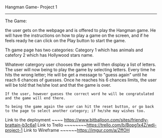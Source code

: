 Hangman Game- Project 1 

---------------------------
The Game:

the user gets on the webpage and is offered to play the Hangman game. He will have the instructions on how to play a game on the screen, and if he feels ready he can click on the Play button to start the game.

Th game page has two categories:
 Category 1 which has animals and
  catefory 2 which has Hollywood stars name.
  
   Whatever catergory user chooses the game will then display a list of letters. The user will now being to play the game by selecting letters. Every time he hits the wrong letter; He will be get a message to "guess again" until he reach 6 chances of guesses. Once he reaches his 6 chances limits, the user will be told that he/she lost and that the game is over. 
    
    If the user, however gueses the correct word he will be congratulated and the game will end there. 

    To being the game again the user can hit the reset button, or go back to the page to select another category; if he/she may wishes too. 




Link to the deployment ~~~~ https://www.bitballoon.com/sites/friendly-brattain-b3c6a1
Link to  Trello ~~~~~~~~https://trello.com/b/Bopg1x4Z/wdi-project-1
Link to Wireframe ~~~~~~https://imgur.com/a/ZffOH
